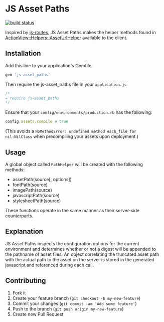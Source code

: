 # JS Asset Paths

[![build status](https://travis-ci.org/sonnym/js-asset_paths.svg?branch=master)](https://travis-ci.org/sonnym/js-asset_paths)

Inspired by [js-routes](https://github.com/railsware/js-routes), JS Asset Paths makes the helper methods found in [ActionView::Helpers::AssetUrlHelper](http://rubydoc.info/docs/rails/ActionView/Helpers/AssetUrlHelper) available to the client.

## Installation

Add this line to your application's Gemfile:

```ruby
gem 'js-asset_paths'
```

Then require the js-asset_paths file in your `application.js`.

``` js
/*
= require js-asset_paths
*/
```

Ensure that your `config/environments/production.rb` has the following:
```ruby
config.assets.compile = true
```
(This avoids a `NoMethodError: undefined method each_file for nil:NilClass` when
precompiling your assets upon deployment.)

## Usage

A global object called `PathHelper` will be created with the following methods:

 - assetPath(source[, options])
 - fontPath(source)
 - imagePath(source)
 - javascriptPath(source)
 - stylesheetPath(source)

These functions operate in the same manner as their server-side counterparts.

## Explanation

JS Asset Paths inspects the configuration options for the current environment and determines whether or not a digest will be appended to the pathname of asset files. An object correlating the truncated asset path with the actual path to the asset on the server is stored in the generated javascript and referenced during each call.

## Contributing

1. Fork it
2. Create your feature branch (`git checkout -b my-new-feature`)
3. Commit your changes (`git commit -am 'Add some feature'`)
4. Push to the branch (`git push origin my-new-feature`)
5. Create new Pull Request
